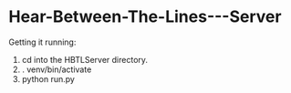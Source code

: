 # Hear-Between-The-Lines---Server
Getting it running:
1. cd into the HBTLServer directory. 
2. . venv/bin/activate
3. python run.py
